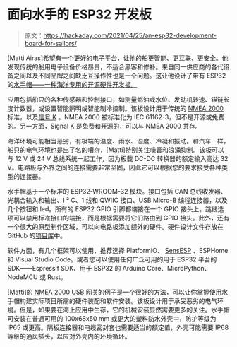 # 面向水手的 ESP32 开发板

> 原文：<https://hackaday.com/2021/04/25/an-esp32-development-board-for-sailors/>

[Matti Airas]希望有一个更好的电子平台，让他的船更智能、更互联、更安全。他发现传统的船用电子设备价格昂贵，不适合黑客和修补。来自同一供应商的各代设备之间以及不同品牌之间缺乏互操作性也是一个问题。这让他设计了带有 ESP32 的[水手帽——一种海洋专用的开源硬件开发板。](https://hatlabs.github.io/sh-esp32/)

应用包括船只的各种传感器和控制接口，如测量燃油或水位、发动机转速、锚链长度计数器，或设置智能照明或智能制冷控制。该板设计用于传统的 [NMEA 2000](https://en.wikipedia.org/wiki/NMEA_2000) 标准，以及[信号 K](https://signalk.org/overview.html) 。NMEA 2000 被标准化为 IEC 61162-3，但不是开源或免费的。另一方面，Signal K 是[免费和开源的](https://github.com/SignalK)，可以与 NMEA 2000 共存。

海洋环境可能相当恶劣，有极端的温度、雨水、湿度、冷凝和振动。和汽车一样，船只的电气环境也是出了名的嘈杂，[Matti]特别关注噪音和浪涌抑制。该板可以与 12 V 或 24 V 总线系统一起工作，因为板载 DC-DC 转换器的额定输入高达 32 V。电路板与外界之间的连接需要非常坚固，因此它可以根据您的要求接受各种类型的连接器。

水手帽基于一个标准的 ESP32-WROOM-32 模块。接口包括 CAN 总线收发器、光耦合输入和输出、I ² C、1 线和 QWIIC 接口、USB Micro-B 编程连接器，以及几个按钮和 led。所有的 ESP32 GPIO 引脚都端接在一个 GPIO 接头上，跳线选项可以禁用标准接口的端接，而是根据需要将它们路由到 GPIO 接头。此外，还有一个很大的原型制作区域，可以向电路板添加额外的硬件。硬件设计文件存放在 GitHub 的[项目库](https://github.com/hatlabs/SH-ESP32-hardware)中。

软件方面，有几个框架可以使用，推荐选择 PlatformIO、 [SensESP](https://github.com/SignalK/SensESP) 、ESPHome 和 Visual Studio Code。或者您可以使用任何广泛可用的用于 ESP32 平台的 SDK——Espressif SDK、用于 ESP32 的 Arduino Core、MicroPython、NodeMCU 或 Rust。

[Matti]的 [NMEA 2000 USB 网关](https://hatlabs.github.io/sh-esp32/pages/tutorials/nmea2000-gateway/)的例子是一个很好的方法，可以让你掌握使用水手帽构建实际项目所需的硬件装配和软件安装。该板设计用于承受恶劣的电气环境。但是，如果要在海上应用中生存，它的机械安装显然需要更多的关注。水手帽可安装在普通可用的 100x68x50 mm 或更大的塑料防水外壳中，防护等级为 IP65 或更高。隔板连接器和电缆密封套也需要适当的额定值，外壳可能需要 IP68 等级的通风插头，以应对外壳内的环境循环。